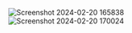 ![Screenshot 2024-02-20 165838](https://github.com/SE-LAPS/Software-Development-Intern-Project/assets/87580847/f7f10ad4-e7f8-4bdd-a71b-bda5d478e5f6)
<br>
![Screenshot 2024-02-20 170024](https://github.com/SE-LAPS/Software-Development-Intern-Project/assets/87580847/7c495b5d-f69a-46ce-a8d3-3fde5d195fe9)
